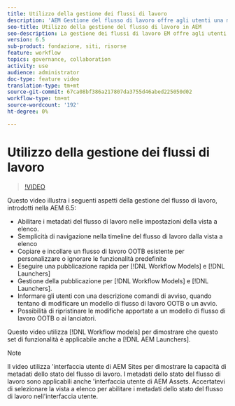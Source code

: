 ```yaml
---
title: Utilizzo della gestione dei flussi di lavoro
description: 'AEM Gestione del flusso di lavoro offre agli utenti una maggiore visibilità sul contenuto del flusso di lavoro e consente una gestione più semplice delle definizioni del modello di workflow. '
seo-title: Utilizzo della gestione del flusso di lavoro in AEM
seo-description: La gestione dei flussi di lavoro EM offre agli utenti una maggiore visibilità sul contenuto del flusso di lavoro e consente una gestione più semplice delle definizioni dei modelli di workflow.
version: 6.5
sub-product: fondazione, siti, risorse
feature: workflow
topics: governance, collaboration
activity: use
audience: administrator
doc-type: feature video
translation-type: tm+mt
source-git-commit: 67ca08bf386a217807da3755d46abed225050d02
workflow-type: tm+mt
source-wordcount: '192'
ht-degree: 0%

---
```



# Utilizzo della gestione dei flussi di lavoro

>[!VIDEO](https://video.tv.adobe.com/v/27848/?quality=12&learn=on)

Questo video illustra i seguenti aspetti della gestione del flusso di lavoro, introdotti nella AEM 6.5:

+ Abilitare i metadati del flusso di lavoro nelle impostazioni della vista a elenco.
+ Semplicità di navigazione nella timeline del flusso di lavoro dalla vista a elenco
+ Copiare e incollare un flusso di lavoro OOTB esistente per personalizzare o ignorare le funzionalità predefinite
+ Eseguire una pubblicazione rapida per [!DNL Workflow Models] e [!DNL Launchers]
+ Gestione della pubblicazione per [!DNL Workflow Models] e [!DNL Launchers].
+ Informare gli utenti con una descrizione comandi di avviso, quando tentano di modificare un modello di flusso di lavoro OOTB o un avvio.
+ Possibilità di ripristinare le modifiche apportate a un modello di flusso di lavoro OOTB o ai lanciatori.

Questo video utilizza [!DNL Workflow models] per dimostrare che questo set di funzionalità è applicabile anche a [!DNL AEM Launchers].


>[!NOTE]
>
> Il video utilizza &#39;interfaccia utente di AEM Sites per dimostrare la capacità di metadati dello stato del flusso di lavoro. I metadati dello stato del flusso di lavoro sono applicabili anche &#39;interfaccia utente di AEM Assets. Accertatevi di selezionare la vista a elenco per abilitare i metadati dello stato del flusso di lavoro nell&#39;interfaccia utente.
